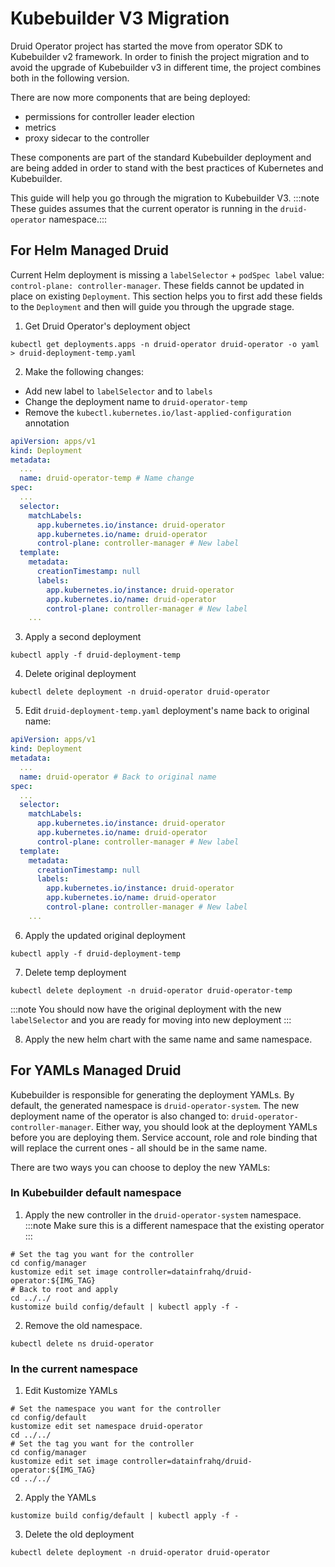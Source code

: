 # Kubebuilder V3 Migration

Druid Operator project has started the move from operator SDK to Kubebuilder v2 framework.
In order to finish the project migration and to avoid the upgrade of Kubebuilder v3 in different time,
the project combines both in the following version.

There are now more components that are being deployed:
- permissions for controller leader election
- metrics
- proxy sidecar to the controller

These components are part of the standard Kubebuilder deployment and are being added in order
to stand with the best practices of Kubernetes and Kubebuilder.

This guide will help you go through the migration to Kubebuilder V3.
:::note
These guides assumes that the current operator is running in the `druid-operator` namespace.:::

## For Helm Managed Druid

Current Helm deployment is missing a `labelSelector` + `podSpec label` value: `control-plane: controller-manager`.
These fields cannot be updated in place on existing `Deployment`.
This section helps you to first add these fields to the `Deployment` and then will guide you
through the upgrade stage.

1. Get Druid Operator's deployment object
```
kubectl get deployments.apps -n druid-operator druid-operator -o yaml > druid-deployment-temp.yaml
```
2. Make the following changes:
- Add new label to `labelSelector` and to `labels`
- Change the deployment name to `druid-operator-temp`
- Remove the `kubectl.kubernetes.io/last-applied-configuration` annotation
```yaml
apiVersion: apps/v1
kind: Deployment
metadata:
  ...
  name: druid-operator-temp # Name change
spec:
  ...
  selector:
    matchLabels:
      app.kubernetes.io/instance: druid-operator
      app.kubernetes.io/name: druid-operator
      control-plane: controller-manager # New label
  template:
    metadata:
      creationTimestamp: null
      labels:
        app.kubernetes.io/instance: druid-operator
        app.kubernetes.io/name: druid-operator
        control-plane: controller-manager # New label
    ...
```

3. Apply a second deployment
```shell
kubectl apply -f druid-deployment-temp
```

4. Delete original deployment
```
kubectl delete deployment -n druid-operator druid-operator
```

5. Edit `druid-deployment-temp.yaml` deployment's name back to original name:
```yaml
apiVersion: apps/v1
kind: Deployment
metadata:
  ...
  name: druid-operator # Back to original name
spec:
  ...
  selector:
    matchLabels:
      app.kubernetes.io/instance: druid-operator
      app.kubernetes.io/name: druid-operator
      control-plane: controller-manager # New label
  template:
    metadata:
      creationTimestamp: null
      labels:
        app.kubernetes.io/instance: druid-operator
        app.kubernetes.io/name: druid-operator
        control-plane: controller-manager # New label
    ...
```

6. Apply the updated original deployment
```shell
kubectl apply -f druid-deployment-temp
```

7. Delete temp deployment
```shell
kubectl delete deployment -n druid-operator druid-operator-temp
```

:::note
You should now have the original deployment with the new `labelSelector` and you are ready for moving into new deployment
:::

8. Apply the new helm chart with the same name and same namespace.


## For YAMLs Managed Druid
Kubebuilder is responsible for generating the deployment YAMLs. By default, the generated namespace is
`druid-operator-system`. The new deployment name of the operator is also changed to:
`druid-operator-controller-manager`.
Either way, you should look at the deployment YAMLs before you are deploying them.
Service account, role and role binding that will replace the current ones - all should be in the same name. 

There are two ways you can choose to deploy the new YAMLs:
### In Kubebuilder default namespace
1. Apply the new controller in the `druid-operator-system` namespace.  
:::note
Make sure this is a different namespace that the existing operator
:::
```
# Set the tag you want for the controller
cd config/manager
kustomize edit set image controller=datainfrahq/druid-operator:${IMG_TAG}
# Back to root and apply
cd ../../
kustomize build config/default | kubectl apply -f -
```
2. Remove the old namespace.
```shell
kubectl delete ns druid-operator
```

### In the current namespace
1. Edit Kustomize YAMLs
```
# Set the namespace you want for the controller
cd config/default
kustomize edit set namespace druid-operator
cd ../../
# Set the tag you want for the controller
cd config/manager
kustomize edit set image controller=datainfrahq/druid-operator:${IMG_TAG}
cd ../../
```
2. Apply the YAMLs
```
kustomize build config/default | kubectl apply -f -
```
3. Delete the old deployment
```shell
kubectl delete deployment -n druid-operator druid-operator
```
